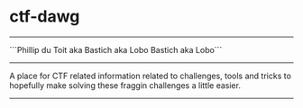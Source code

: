 # ctf-dawg

<hr>
	```Phillip du Toit aka Bastich aka Lobo Bastich aka Lobo```
<hr>
A place for CTF related information related to challenges, tools and tricks to hopefully make solving these fraggin challenges a little easier.

<hr>

